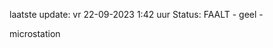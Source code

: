 laatste update: 
vr 22-09-2023  1:42   uur 
Status: FAALT - geel - 
<div class="service Y">microstation</div>